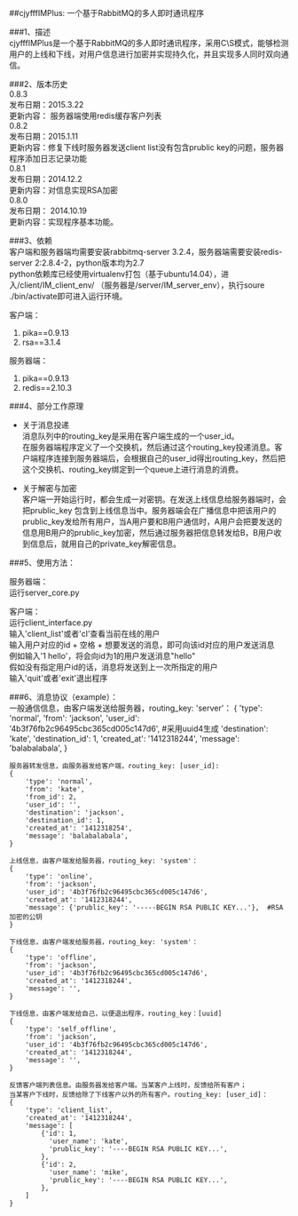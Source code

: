 ##cjyfffIMPlus: 一个基于RabbitMQ的多人即时通讯程序   
   
###1、描述   
cjyfffIMPlus是一个基于RabbitMQ的多人即时通讯程序，采用C\S模式，能够检测用户的上线和下线，对用户信息进行加密并实现持久化，并且实现多人同时双向通信。   
   
###2、版本历史   
0.8.3   
发布日期：2015.3.22   
更新内容： 服务器端使用redis缓存客户列表   
0.8.2    
发布日期：2015.1.11   
更新内容：修复下线时服务器发送client list没有包含prublic key的问题，服务器程序添加日志记录功能   
0.8.1    
发布日期：2014.12.2    
更新内容：对信息实现RSA加密   
0.8.0   
发布日期： 2014.10.19   
更新内容：实现程序基本功能。   
   
###3、依赖   
客户端和服务器端均需要安装rabbitmq-server 3.2.4，服务器端需要安装redis-server 2:2.8.4-2，python版本均为2.7    
python依赖库已经使用virtualenv打包（基于ubuntu14.04），进入/client/IM_client_env/ （服务器是/server/IM_server_env），执行soure ./bin/activate即可进入运行环境。   
   
客户端：   
1. pika==0.9.13   
2. rsa==3.1.4   
   
服务器端：   
1. pika==0.9.13    
2. redis==2.10.3   
   
###4、部分工作原理    
* 关于消息投递   
消息队列中的routing_key是采用在客户端生成的一个user_id。   
在服务器端程序定义了一个交换机，然后通过这个routing_key投递消息。客户端程序连接到服务器端后，会根据自己的user_id得出routing_key，然后把这个交换机、routing_key绑定到一个queue上进行消息的消费。   
   
* 关于解密与加密   
客户端一开始运行时，都会生成一对密钥。在发送上线信息给服务器端时，会把prublic_key 包含到上线信息当中。服务器端会在广播信息中把该用户的prublic_key发给所有用户，当A用户要和B用户通信时，A用户会把要发送的信息用B用户的prublic_key加密，然后通过服务器把信息转发给B，B用户收到信息后，就用自己的private_key解密信息。   
   
###5、使用方法：   
   
服务器端：   
运行server_core.py   
   
客户端：   
运行client_interface.py   
输入'client_list'或者'cl'查看当前在线的用户   
输入用户对应的id + 空格 + 想要发送的消息，即可向该id对应的用户发送消息   
例如输入'1 hello'，将会向id为1的用户发送消息"hello"   
假如没有指定用户id的话，消息将发送到上一次所指定的用户   
输入'quit'或者'exit'退出程序   
   
###6、消息协议（example）：   
    一般通信信息，由客户端发送给服务器，routing_key: 'server'：
    {
        'type': 'normal', 
        'from': 'jackson',
        'user_id': '4b3f76fb2c96495cbc365cd005c147d6', #采用uuid4生成
        'destination': 'kate',
        'destination_id': 1,
        'created_at': '1412318244',
        'message': 'balabalabala',
    }
    
    服务器转发信息，由服务器发给客户端，routing_key: [user_id]:
    {
        'type': 'normal', 
        'from': 'kate',
        'from_id': 2,
        'user_id': '',
        'destination': 'jackson',
        'destination_id': 1,
        'created_at': '1412318254',
        'message': 'balabalabala',
    }
    
    上线信息，由客户端发给服务器，routing_key: 'system'：
    {
        'type': 'online', 
        'from': 'jackson',
        'user_id': '4b3f76fb2c96495cbc365cd005c147d6',
        'created_at': '1412318244',
        'message': {'prublic_key': '-----BEGIN RSA PUBLIC KEY...'},  #RSA加密的公钥
    }
    
    下线信息，由客户端发给服务器，routing_key: 'system'：
    {
        'type': 'offline', 
        'from': 'jackson',
        'user_id': '4b3f76fb2c96495cbc365cd005c147d6',
        'created_at': '1412318244',
        'message': '',
    }
    
    下线信息，由客户端发给自己，以便退出程序，routing_key：[uuid]
    {
        'type': 'self_offline', 
        'from': 'jackson',
        'user_id': '4b3f76fb2c96495cbc365cd005c147d6',
        'created_at': '1412318244',
        'message': '',
    }
    
    反馈客户端列表信息。由服务器发给客户端。当某客户上线时，反馈给所有客户；
    当某客户下线时，反馈给除了下线客户以外的所有客户。routing_key: [user_id]：
    {
        'type': 'client_list',
        'created_at': '1412318244',
        'message': [
            {'id': 1,
              'user_name': 'kate',
              'prublic_key': '----BEGIN RSA PUBLIC KEY...',
            },
            {'id': 2,
              'user_name': 'mike',
              'prublic_key': '----BEGIN RSA PUBLIC KEY...',
            },
        ]
    }
